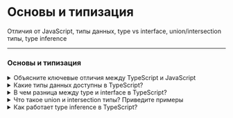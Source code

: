 # Основы и типизация

Отличия от JavaScript, типы данных, type vs interface, union/intersection типы, type inference

---

### Основы и типизация

<details>
<summary>Объясните ключевые отличия между TypeScript и JavaScript</summary>

</details>

<details>
<summary>Какие типы данных доступны в TypeScript?</summary>

</details>

<details>
<summary>В чем разница между type и interface в TypeScript?</summary>

</details>

<details>
<summary>Что такое union и intersection типы? Приведите примеры</summary>

</details>

<details>
<summary>Как работает type inference в TypeScript?</summary>

</details>
